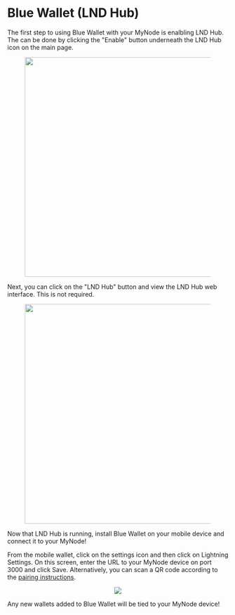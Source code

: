 # Blue Wallet (LND Hub)

The first step to using Blue Wallet with your MyNode is enalbling LND Hub. The can be done by clicking the "Enable" button underneath the LND Hub icon on the main page.

<center>
  <figure>
    <img src="/images/lightning/bluewallet-1.png" style="width: 500px">
  </figure>
</center>

Next, you can click on the "LND Hub" button and view the LND Hub web interface. This is not required.

<center>
  <figure>
    <img src="/images/lightning/bluewallet-2.png" style="width: 500px">
  </figure>
</center>

Now that LND Hub is running, install Blue Wallet on your mobile device and connect it to your MyNode!

From the mobile wallet, click on the settings icon and then click on Lightning Settings. On this screen, enter the URL to your MyNode device on port 3000 and click Save. Alternatively, you can scan a QR code according to the [pairing instructions](/lightning/pairing-wallets).

<center>
  <figure>
    <img src="/images/lightning/bluewallet-3.png" class="app_screenshot">
  </figure>
</center>

Any new wallets added to Blue Wallet will be tied to your MyNode device!
